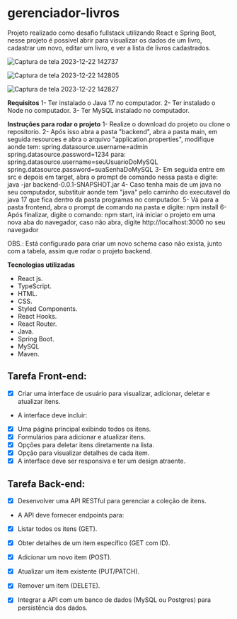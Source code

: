 # gerenciador-livros
Projeto realizado como desafio fullstack utilizando React e Spring Boot, nesse projeto é possivel abrir para visualizar os dados de um livro, cadastrar um novo, editar um livro, e ver a lista de livros cadastrados.

![Captura de tela 2023-12-22 142737](https://github.com/MylennaAlcantara/gerenciador-livros/assets/93752575/83c55f93-77e4-49f2-9116-616fa3579eff)

![Captura de tela 2023-12-22 142805](https://github.com/MylennaAlcantara/gerenciador-livros/assets/93752575/11706c22-02bc-447a-8a28-13bc60b5b606)

![Captura de tela 2023-12-22 142827](https://github.com/MylennaAlcantara/gerenciador-livros/assets/93752575/62cf1296-89f0-423e-a0b3-501fd82c65df)

**Requisitos**
1- Ter instalado o Java 17 no computador.
2- Ter instalado o Node no computador.
3- Ter MySQL instalado no computador.

**Instruções para rodar o projeto**
1- Realize o download do projeto ou clone o repositorio.
2- Após isso abra a pasta "backend", abra a pasta main, em seguida resources e abra o arquivo "application.properties", modifique aonde tem:
spring.datasource.username=admin
spring.datasource.password=1234
para:
spring.datasource.username=seuUsuarioDoMySQL
spring.datasource.password=suaSenhaDoMySQL
3- Em seguida entre em src e depois em target, abra o prompt de comando nessa pasta e digite: java -jar backend-0.0.1-SNAPSHOT.jar
4- Caso tenha mais de um java no seu computador, substituir aonde tem "java" pelo caminho do executavel do java 17 que fica dentro da pasta programas no computador.
5- Vá para a pasta frontend, abra o prompt de comando na pasta e digite: npm install
6- Após finalizar, digite o comando: npm start, irá iniciar o projeto em uma nova aba do navegador, caso não abra, digite http://localhost:3000 no seu navegador

OBS.: Está configurado para criar um novo schema caso não exista, junto com a tabela, assim que rodar o projeto backend.

**Tecnologias utilizadas**
- React js.
- TypeScript.
- HTML.
- CSS.
- Styled Components.
- React Hooks.
- React Router.
- Java.
- Spring Boot.
- MySQL
- Maven.

## Tarefa Front-end:
- [X] Criar uma interface de usuário para visualizar, adicionar, deletar e atualizar
itens.
- A interface deve incluir:
- [X] Uma página principal exibindo todos os itens.
- [X] Formulários para adicionar e atualizar itens.
- [X] Opções para deletar itens diretamente na lista.
- [X] Opção para visualizar detalhes de cada item.
- [X] A interface deve ser responsiva e ter um design atraente.

## Tarefa Back-end:
- [X] Desenvolver uma API RESTful para gerenciar a coleção de itens.
- A API deve fornecer endpoints para:
- [X] Listar todos os itens (GET).
- [X] Obter detalhes de um item específico (GET com ID).
- [X] Adicionar um novo item (POST).
- [X] Atualizar um item existente (PUT/PATCH).
- [X] Remover um item (DELETE).
- [X] Integrar a API com um banco de dados (MySQL ou Postgres) para
persistência dos dados.

